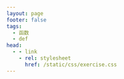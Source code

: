```yaml
---
layout: page
footer: false
tags:
  - 函数
  - def
head:
  - - link
    - rel: stylesheet
      href: /static/css/exercise.css
---
```


<script setup>
import Exercise from '../components/Exercise.vue'

const exData = {
  subject: '在Python中，以下哪个关键字用于定义函数？',
  options: [
    {label: 'def', answer: true},
    {label: 'method'},
    {label: 'function'},
    {label: 'define'},
  ],
  tags: [],
}
</script>

<Exercise :exData="exData" />
